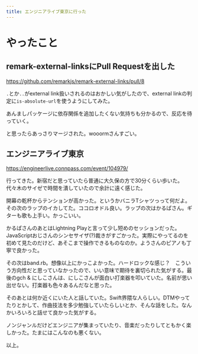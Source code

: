 ```yaml
---
title: エンジニアライブ東京に行った
---
```


# やったこと

## remark-external-linksにPull Requestを出した

https://github.com/remarkjs/remark-external-links/pull/8

`.`とか`..`がexternal link扱いされるのはおかしい気がしたので、external linkの判定に`is-absolute-url`を使うようにしてみた。

あんましパッケージに依存関係を追加したくない気持ちも分かるので、反応を待っていく。

と思ったらあっさりマージされた。wooormさんすごい。

## エンジニアライブ東京

https://engineerlive.connpass.com/event/104979/

行ってきた。新宿だと思っていたら普通に大久保の方で30分くらい歩いた。代々木のサイゼで時間を潰していたので余計に遠く感じた。

開幕の乾杯からテンションが高かった。というかバニラTシャツっって何だよ。その次のラップのイカしてた。ココロオドル良い。ラップの次はかるぱさん。ギターも歌も上手い。かっこいい。

かるぱさんのあとはLightning Playと言って少し短めのセッションだった。JavaScriptおじさんのシンセサイザ(?)裁きがすごかった。実際にやってるのを初めて見たのだけど、あそこまで操作できるものなのか。ようさんのピアノも丁寧で良かった。

その次はband.rb。想像以上にかっこよかった。ハードロックな感じ？　こういう方向性だと思っていなかったので、いい意味で期待を裏切られた気がする。最後のgch & にしこさんは、にしこさんが面白い打楽器を叩いていた。名前が思い出せない。打楽器も色々あるんだなと思った。

そのあとは何か近くにいた人と話していた。Swift界隈な人らしい。DTMやってたりとかして、作曲技法を多少勉強していたらしいとか、そんな話をした。なんかいろいろと話せて良かった気がする。

ノンジャンルだけどエンジニアが集まっていたり、音楽だったりしてともかく楽しかった。たまにはこんなのも悪くない。

以上。
